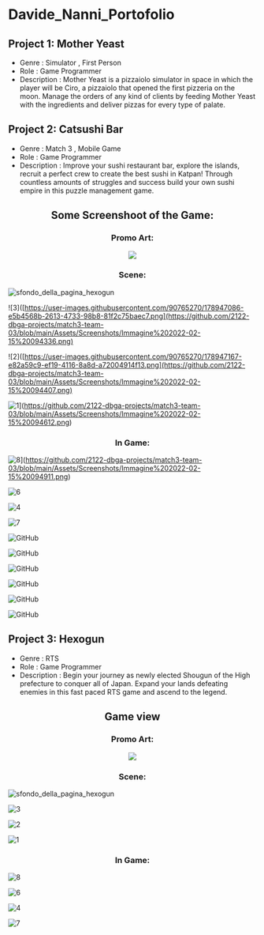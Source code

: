 # Davide_Nanni_Portofolio


## Project 1: Mother Yeast
* Genre : Simulator , First Person
* Role : Game Programmer
* Description : Mother Yeast is a pizzaiolo simulator in space in which the player will be Ciro, a pizzaiolo that opened the first pizzeria on the moon. Manage the orders of any kind of clients by feeding Mother Yeast with the ingredients and deliver pizzas for every type of palate.


## Project 2: Catsushi Bar
* Genre : Match 3 , Mobile Game
* Role : Game Programmer
* Description : Improve your sushi restaurant bar, explore the islands, recruit a perfect crew to create the best sushi in Katpan! Through countless amounts of struggles and success build your own sushi empire in this puzzle management game.

 <h2 align="center"> Some Screenshoot of the Game: </h2>
 
 <h3 align="center"> Promo Art: </h3>
 
 <p align="center">
  <img src="https://user-images.githubusercontent.com/90765270/178946970-3063e253-8f79-4571-8638-e99eff6b6b87.png">
 </p>
 
 <h3 align="center"> Scene: </h3>
 
 <p align="center">
  
 ![sfondo_della_pagina_hexogun](https://user-images.githubusercontent.com/90765270/178947036-288cb045-6cf0-4b94-a937-f5546f71559f.png)
 
 ![3]([https://user-images.githubusercontent.com/90765270/178947086-e5b4568b-2613-4733-98b8-81f2c75baec7.png](https://github.com/2122-dbga-projects/match3-team-03/blob/main/Assets/Screenshots/Immagine%202022-02-15%20094336.png)
 
 ![2]([https://user-images.githubusercontent.com/90765270/178947167-e82a59c9-ef19-4116-8a8d-a72004914f13.png](https://github.com/2122-dbga-projects/match3-team-03/blob/main/Assets/Screenshots/Immagine%202022-02-15%20094407.png)
 
 ![1]([https://github.com/2122-dbga-projects/match3-team-03/blob/main/Assets/Screenshots/Immagine%202022-02-15%20094540.png)](https://github.com/2122-dbga-projects/match3-team-03/blob/main/Assets/Screenshots/Immagine%202022-02-15%20094612.png)
 
 <h3 align="center"> In Game: </h3>
 
 ![8]([https://user-images.githubusercontent.com/90765270/178947272-098bb498-6e8a-4c96-ba38-b667d8d8b4da.png)](https://github.com/2122-dbga-projects/match3-team-03/blob/main/Assets/Screenshots/Immagine%202022-02-15%20094911.png)
 
 ![6](https://github.com/2122-dbga-projects/match3-team-03/blob/main/Assets/Screenshots/Immagine%202022-02-15%20094923.png)
 
 ![4](https://user-images.githubusercontent.com/90765270/178947415-f98dc337-78b9-40ff-b43a-00a44773dd5a.png)

 ![7](https://user-images.githubusercontent.com/90765270/178947444-22b37f64-93b7-42f5-9ca9-cfa6838090cb.png)

 </p>

![GitHub](https://github.com/2122-dbga-projects/match3-team-03/blob/main/Assets/Screenshots/Immagine%202022-02-15%20094336.png)

![GitHub](https://github.com/2122-dbga-projects/match3-team-03/blob/main/Assets/Screenshots/Immagine%202022-02-15%20094407.png)

![GitHub](https://github.com/2122-dbga-projects/match3-team-03/blob/main/Assets/Screenshots/Immagine%202022-02-15%20094540.png)

![GitHub](https://github.com/2122-dbga-projects/match3-team-03/blob/main/Assets/Screenshots/Immagine%202022-02-15%20094612.png)

![GitHub](https://github.com/2122-dbga-projects/match3-team-03/blob/main/Assets/Screenshots/Immagine%202022-02-15%20094911.png)

![GitHub](https://github.com/2122-dbga-projects/match3-team-03/blob/main/Assets/Screenshots/Immagine%202022-02-15%20094923.png)

## Project 3: Hexogun
* Genre : RTS
* Role : Game Programmer
* Description : Begin your journey as newly elected Shougun of the High prefecture to conquer all of Japan. Expand your lands defeating enemies in this fast paced RTS game and ascend to the legend.

 
 <h2 align="center"> Game view </h2>
 
 <h3 align="center"> Promo Art: </h3>
 
 <p align="center">
  <img src="https://user-images.githubusercontent.com/90765270/178946970-3063e253-8f79-4571-8638-e99eff6b6b87.png">
 </p>
 
 <h3 align="center"> Scene: </h3>
 
 <p align="center">
  
 ![sfondo_della_pagina_hexogun](https://user-images.githubusercontent.com/90765270/178947036-288cb045-6cf0-4b94-a937-f5546f71559f.png)
 
 ![3](https://user-images.githubusercontent.com/90765270/178947086-e5b4568b-2613-4733-98b8-81f2c75baec7.png)
 
 ![2](https://user-images.githubusercontent.com/90765270/178947167-e82a59c9-ef19-4116-8a8d-a72004914f13.png)
 
 ![1](https://user-images.githubusercontent.com/90765270/178947373-d4775f6e-402b-44d4-bcb7-4f58321e2f24.png)
 
 <h3 align="center"> In Game: </h3>
 
 ![8](https://user-images.githubusercontent.com/90765270/178947272-098bb498-6e8a-4c96-ba38-b667d8d8b4da.png)
 
 ![6](https://user-images.githubusercontent.com/90765270/178947333-0416140f-00cf-4a95-957f-ca9be489b5ad.png)
 
 ![4](https://user-images.githubusercontent.com/90765270/178947415-f98dc337-78b9-40ff-b43a-00a44773dd5a.png)

 ![7](https://user-images.githubusercontent.com/90765270/178947444-22b37f64-93b7-42f5-9ca9-cfa6838090cb.png)

 </p>
